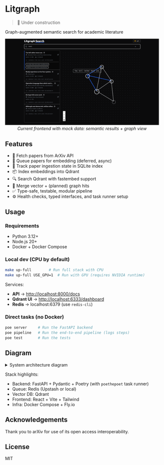 # Litgraph

> 🚧 Under construction

Graph-augmented semantic search for academic literature

<p align="center">
  <img src="docs/screenshot.png" alt="Litgraph screenshot" width="800"/>
  <br/>
  <em>Current frontend with mock data: semantic results + graph view</em>
</p>

## Features

- 📄 Fetch papers from ArXiv API
- 🧠 Queue papers for embedding (deferred, async)
- 🧮 Track paper ingestion state in SQLite index
- 📦 Index embeddings into Qdrant
- 🔍 Search Qdrant with fastembed support
- 🧩 Merge vector + (planned) graph hits
- ✅ Type-safe, testable, modular pipeline
- ⚙️ Health checks, typed interfaces, and task runner setup

## Usage

### Requirements

- Python 3.12+
- Node.js 20+
- Docker + Docker Compose

### Local dev (CPU by default)

```bash
make up-full        # Run full stack with CPU
make up-full USE_GPU=1  # Run with GPU (requires NVIDIA runtime)
```

Services:

- **API** → [http://localhost:8000/docs](http://localhost:8000/docs)
- **Qdrant UI** → [http://localhost:6333/dashboard](http://localhost:6333/dashboard)
- **Redis** → localhost:6379 (use `redis-cli`)

### Direct tasks (no Docker)

```bash
poe server     # Run the FastAPI backend
poe pipeline   # Run the end-to-end pipeline (logs steps)
poe test       # Run the tests
```

## Diagram

<details>
<summary>System architecture diagram</summary>

```mermaid
flowchart TD
    subgraph API
        A1[GET /search] --> P["run_pipeline()"]
    end

    subgraph Pipeline
        P --> F[Discover papers from ArXiv]
        F --> I[Update PaperIndex]
        I --> Q[Enqueue papers if not embedded]
        Q --> S[Semantic Search]
        S --> G[Get related from GraphStore]
        G --> M[Merge vector + graph results]
        M --> R[Return SearchResults]
    end

    subgraph Vector Store
        V1["Qdrant (hosted/local)"]
    end

    subgraph Embedding Worker
        W1["Reads Redis queue"]
        W1 --> E[Embed papers]
        E --> V[Upsert to Qdrant]
        V --> U[Update PaperIndex status]
    end

    subgraph Graph Store
        G1["(Planned) Neo4j / in-memory graph"]
    end

    S -->|vector hits| V1
    G -->|edges| G1
    G1 -->|related| G
```

</details>

Stack highlights:

- Backend: FastAPI + Pydantic + Poetry (with `poethepoet` task runner)
- Queue: Redis (Upstash or local)
- Vector DB: Qdrant
- Frontend: React + Vite + Tailwind
- Infra: Docker Compose + Fly.io

## Acknowledgements

Thank you to arXiv for use of its open access interoperability.

## License

MIT

